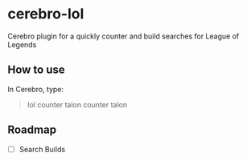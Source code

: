 # cerebro-lol
Cerebro plugin for a quickly counter and build searches for League of Legends


## How to use

In Cerebro, type:

> lol counter talon
> counter talon

## Roadmap

- [ ] Search Builds
